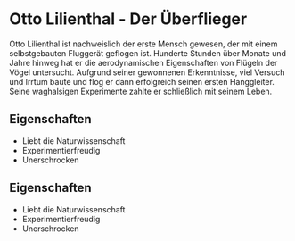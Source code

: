 # Otto Lilienthal - Der Überflieger

Otto Lilienthal ist nachweislich der erste Mensch gewesen, der mit einem selbstgebauten Fluggerät geflogen ist. Hunderte Stunden über Monate und Jahre hinweg hat er die aerodynamischen Eigenschaften von Flügeln der Vögel untersucht. Aufgrund seiner gewonnenen Erkenntnisse, viel Versuch und Irrtum baute und flog er dann erfolgreich seinen ersten Hanggleiter. Seine waghalsigen Experimente zahlte er schließlich mit seinem Leben.

## Eigenschaften

* Liebt die Naturwissenschaft
* Experimentierfreudig
* Unerschrocken

## Eigenschaften

* Liebt die Naturwissenschaft
* Experimentierfreudig
* Unerschrocken

